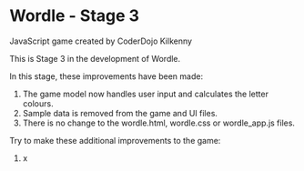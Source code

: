 # Wordle - Stage 3
JavaScript game created by CoderDojo Kilkenny

This is Stage 3 in the development of Wordle.

In this stage, these improvements have been made:

1. The game model now handles user input and calculates the letter colours.
2. Sample data is removed from the game and UI files.
3. There is no change to the wordle.html, wordle.css or wordle_app.js files.

Try to make these additional improvements to the game:

1. x

